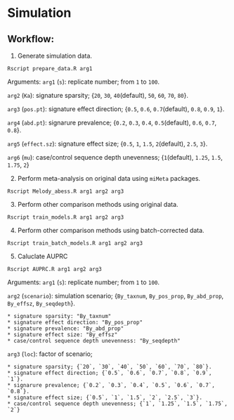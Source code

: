 # Simulation 

## Workflow:
1. Generate simulation data.
```console
Rscript prepare_data.R arg1
```
Arguments:
   `arg1` (`s`): replicate number; from `1` to `100`.
   
   `arg2` (`Ka`): signature sparsity; {`20`, `30`, `40`(default), `50`, `60`, `70`, `80`}.
   
   `arg3` (`pos.pt`): signature effect direction; {`0.5`, `0.6`, `0.7`(default), `0.8`, `0.9`, `1`}.
   
   `arg4` (`abd.pt`): signarure prevalence; {`0.2`, `0.3`, `0.4`, `0.5`(default), `0.6`, `0.7`, `0.8`}.
   
   `arg5` (`effect.sz`): signature effect size; {`0.5`, `1`, `1.5`, `2`(default), `2.5`, `3`}.
   
   `arg6` (`mu`): case/control sequence depth unevenness; {`1`(default), `1.25`, `1.5`, `1.75`, `2`}
   
2. Perform meta-analysis on original data using `miMeta` packages.
```console
Rscript Melody_abess.R arg1 arg2 arg3
```

3. Perform other comparison methods using original data.
```console
Rscript train_models.R arg1 arg2 arg3
```

4. Perform other comparison methods using batch-corrected data.
```console
Rscript train_batch_models.R arg1 arg2 arg3
```

5. Caluclate AUPRC
```console
Rscript AUPRC.R arg1 arg2 arg3
```
Arguments:
   `arg1` (`s`): replicate number; from `1` to `100`.
   
   `arg2` (`scenario`): simulation scenario; {`By_taxnum`, `By_pos_prop`, `By_abd_prop`, `By_effsz`, `By_seqdepth`}.
   
    * signature sparsity: "By_taxnum"
    * signature effect direction: "By_pos_prop"
    * signature prevalence: "By_abd_prop"
    * signature effect size: "By_effsz"
    * case/control sequence depth unevenness: "By_seqdepth"
    
   `arg3` (`loc`): factor of scenario;
   
    * signature sparsity; {`20`, `30`, `40`, `50`, `60`, `70`, `80`}.
    * signature effect direction; {`0.5`, `0.6`, `0.7`, `0.8`, `0.9`, `1`}.
    * signarure prevalence; {`0.2`, `0.3`, `0.4`, `0.5`, `0.6`, `0.7`, `0.8`}.
    * signature effect size; {`0.5`, `1`, `1.5`, `2`, `2.5`, `3`}.
    * case/control sequence depth unevenness; {`1`, `1.25`, `1.5`, `1.75`, `2`}
